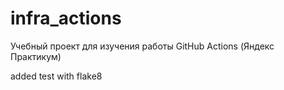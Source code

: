 # infra_actions
Учебный проект для изучения работы GitHub Actions (Яндекс Практикум)

added test with flake8
